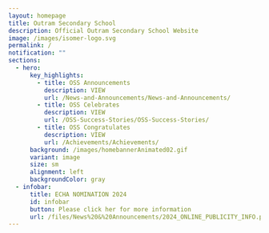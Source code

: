 ```yaml
---
layout: homepage
title: Outram Secondary School
description: Official Outram Secondary School Website
image: /images/isomer-logo.svg
permalink: /
notification: ""
sections:
  - hero:
      key_highlights:
        - title: OSS Announcements
          description: VIEW
          url: /News-and-Announcements/News-and-Announcements/
        - title: OSS Celebrates
          description: VIEW
          url: /OSS-Success-Stories/OSS-Success-Stories/
        - title: OSS Congratulates
          description: VIEW
          url: /Achievements/Achievements/
      background: /images/homebannerAnimated02.gif
      variant: image
      size: sm
      alignment: left
      backgroundColor: gray
  - infobar:
      title: ECHA NOMINATION 2024
      id: infobar
      button: Please click her for more information
      url: /files/News%20&%20Announcements/2024_ONLINE_PUBLICITY_INFO.pdf
---
```

